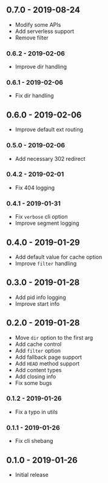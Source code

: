 ## 0.7.0 - 2019-08-24

- Modify some APIs
- Add serverless support
- Remove filter

### 0.6.2 - 2019-02-06

- Improve dir handling

### 0.6.1 - 2019-02-06

- Fix dir handling

## 0.6.0 - 2019-02-06

- Improve default ext routing

### 0.5.0 - 2019-02-06

- Add necessary 302 redirect

### 0.4.2 - 2019-02-01

- Fix 404 logging

### 0.4.1 - 2019-01-31

- Fix `verbose` cli option
- Improve segment logging

## 0.4.0 - 2019-01-29

- Add default value for cache option
- Improve `filter` handling

## 0.3.0 - 2019-01-28

- Add pid info logging
- Improve start info

## 0.2.0 - 2019-01-28

- Move `dir` option to the first arg
- Add cache control
- Add `filter` option
- Add fallback page support
- Add `HEAD` method support
- Add content types
- Add closing info
- Fix some bugs

### 0.1.2 - 2019-01-26

- Fix a typo in utils

### 0.1.1 - 2019-01-26

- Fix cli shebang

## 0.1.0 - 2019-01-26

- Initial release
